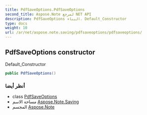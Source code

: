 ```yaml
---
title: PdfSaveOptions.PdfSaveOptions
second_title: Aspose.Note لمرجع NET API
description: PdfSaveOptions البناء. Default_Constructor
type: docs
weight: 10
url: /ar/net/aspose.note.saving/pdfsaveoptions/pdfsaveoptions/
---
```

## PdfSaveOptions constructor

Default_Constructor

```csharp
public PdfSaveOptions()
```

### أنظر أيضا

* class [PdfSaveOptions](../)
* مساحة الاسم [Aspose.Note.Saving](../../pdfsaveoptions/)
* المجسم [Aspose.Note](../../../)


